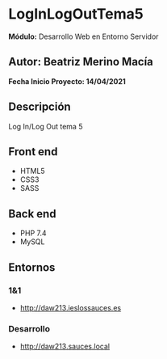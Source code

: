 # LogInLogOutTema5

**Módulo:** Desarrollo Web en Entorno Servidor

## Autor: Beatriz Merino Macía

**Fecha Inicio Proyecto: 14/04/2021**

## Descripción 
Log In/Log Out tema 5

## Front end
- HTML5
- CSS3
- SASS

## Back end
- PHP 7.4
- MySQL

## Entornos
### 1&1
-  http://daw213.ieslossauces.es
### Desarrollo
-  http://daw213.sauces.local
